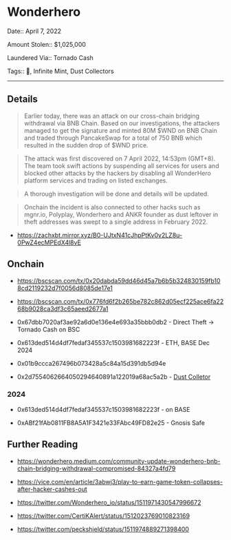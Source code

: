 # Wonderhero

Date:: April 7, 2022

Amount Stolen:: $1,025,000

Laundered Via:: Tornado Cash

Tags:: 🔑, Infinite Mint, Dust Collectors


---


## Details

> Earlier today, there was an attack on our cross-chain bridging withdrawal via BNB Chain. Based on our investigations, the attackers managed to get the signature and minted 80M $WND on BNB Chain and traded through PancakeSwap for a total of 750 BNB which resulted in the sudden drop of $WND price.

> The attack was first discovered on 7 April 2022, 14:53pm (GMT+8). The team took swift actions by suspending all services for users and blocked other attacks by the hackers by disabling all WonderHero platform services and trading on listed exchanges.

> A thorough investigation will be done and details will be updated.


> Onchain the incident is also connected to other hacks such as mgnr.io, Polyplay, Wonderhero and ANKR founder as dust leftover in theft addresses was swept to a single address in February 2022.

- https://zachxbt.mirror.xyz/B0-UJtxN41cJhpPtKv0v2LZ8u-0PwZ4ecMPEdX4l8vE


## Onchain


- https://bscscan.com/tx/0x20dabda59dd46d45a7b6b5b324830159fb108cd2119232d7f0056d8085de17e1

- https://bscscan.com/tx/0x776fd6f2b265be782c862d05ecf225ace6fa2268b9028ca3df3c65aeed2677a1

- 0x67dbb7020af3ae92a6d0e136e4e693a35bbb0db2 - Direct Theft -> Tornado Cash on BSC

- 0x613ded514d4df7fedaf345537c1503981682223f - ETH, BASE Dec 2024

- 0x01b9ccca267496b073428a5c84a15d391db5d94e

- 0x2d7554062664050294640891a122019a68ac5a2b - [Dust Colletor](./sqsq-dust-collector-2d7.md)

### 2024

- 0x613ded514d4df7fedaf345537c1503981682223f - on BASE

- 0xABf21fAb0811FB8A5A1F3421e33FAbc49FD82e25 - Gnosis Safe


## Further Reading

- https://wonderhero.medium.com/community-update-wonderhero-bnb-chain-bridging-withdrawal-compromised-84327a4fd79

- https://vice.com/en/article/3abwj3/play-to-earn-game-token-collapses-after-hacker-cashes-out

- https://twitter.com/Wonderhero_io/status/1511971430547996672

- https://twitter.com/CertiKAlert/status/1512023769010823169

- https://twitter.com/peckshield/status/1511974889271398400